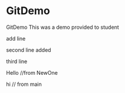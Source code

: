 # GitDemo
GitDemo
This was a demo provided to student


add line

second line added

third line


Hello //from NewOne

hi // from main